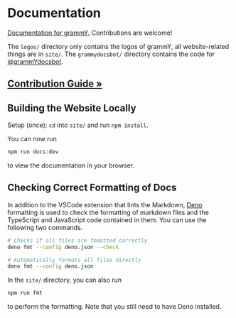 # Documentation

[Documentation for grammY.](https://grammy.dev) Contributions are welcome!

The `logos/` directory only contains the logos of grammY, all website-related
things are in `site/`. The `grammydocsbot/` directory contains the code for
[@grammYdocsbot](https://t.me/grammYdocsbot).

## [Contribution Guide »](./CONTRIBUTING.md)

## Building the Website Locally

Setup (once): `cd` into `site/` and run `npm install`.

You can now run

```bash
npm run docs:dev
```

to view the documentation in your browser.

## Checking Correct Formatting of Docs

In addition to the VSCode extension that lints the Markdown,
[Deno](https://deno.land/) formatting is used to check the formatting of
markdown files and the TypeScript and JavaScript code contained in them. You can
use the following two commands.

```bash
# Checks if all files are fomatted correctly
deno fmt --config deno.json --check

# Automatically formats all files directly
deno fmt --config deno.json
```

In the `site/` directory, you can also run

```bash
npm run fmt
```

to perform the formatting. Note that you still need to have Deno installed.
